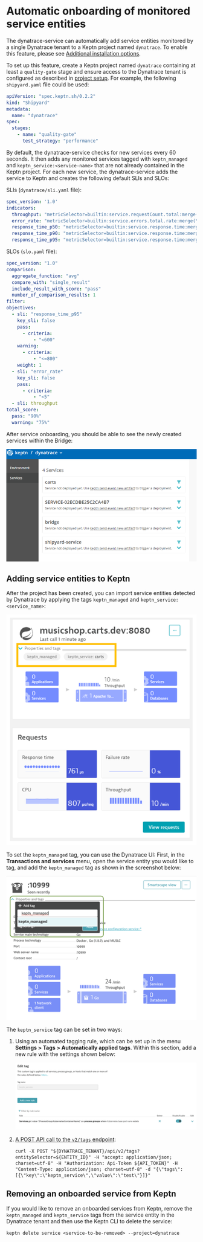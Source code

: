# Automatic onboarding of monitored service entities

The dynatrace-service can automatically add service entities monitored by a single Dynatrace tenant to a Keptn project named `dynatrace`. To enable this feature, please see [Additional installation options](additional-installation-options.md#configuring-automatic-onboarding-of-services-monitored-by-dynatrace). 

To set up this feature, create a Keptn project named `dynatrace` containing at least a `quality-gate` stage and ensure access to the Dynatrace tenant is configured as described in [project setup](project-setup.md). For example, the following `shipyard.yaml` file could be used:

```yaml
apiVersion: "spec.keptn.sh/0.2.2"
kind: "Shipyard"
metadata:
  name: "dynatrace"
spec:
  stages:
    - name: "quality-gate"
      test_strategy: "performance"
```

By default, the dynatrace-service checks for new services every 60 seconds. It then adds any monitored services tagged with `keptn_managed` and `keptn_service:<service-name>` that are not already contained in the Keptn project. For each new service, the dynatrace-service adds the service to Keptn and creates the following default SLIs and SLOs:

SLIs (`dynatrace/sli.yaml` file):

```yaml
spec_version: '1.0'
indicators:
  throughput: "metricSelector=builtin:service.requestCount.total:merge(\"dt.entity.service\"):sum&entitySelector=type(SERVICE),tag(keptn_managed),tag(keptn_service:<service-name>"
  error_rate: "metricSelector=builtin:service.errors.total.rate:merge(\"dt.entity.service\"):avg&entitySelector=type(SERVICE),tag(keptn_managed),tag(keptn_service:<service-name>"
  response_time_p50: "metricSelector=builtin:service.response.time:merge(\"dt.entity.service\"):percentile(50)&entitySelector=type(SERVICE),tag(keptn_managed),tag(keptn_service:<service-name>)"
  response_time_p90: "metricSelector=builtin:service.response.time:merge(\"dt.entity.service\"):percentile(90)&entitySelector=type(SERVICE),tag(keptn_managed),tag(keptn_service:<service-name>)"
  response_time_p95: "metricSelector=builtin:service.response.time:merge(\"dt.entity.service\"):percentile(95)&entitySelector=type(SERVICE),tag(keptn_managed),tag(keptn_service:<service-name>)"
```

SLOs (`slo.yaml` file):

```yaml
spec_version: "1.0"
comparison:
  aggregate_function: "avg"
  compare_with: "single_result"
  include_result_with_score: "pass"
  number_of_comparison_results: 1
filter:
objectives:
  - sli: "response_time_p95"
    key_sli: false
    pass:             
      - criteria:
          - "<600"    
    warning:        
      - criteria:
          - "<=800"
    weight: 1
  - sli: "error_rate"
    key_sli: false
    pass:
      - criteria:
          - "<5"
  - sli: throughput
total_score:
  pass: "90%"
  warning: "75%"
```

After service onboarding, you should be able to see the newly created services within the Bridge:

![Services in Keptn Bridge](images/keptn_services_imported.png "Services in Keptn Bridge")


## Adding service entities to Keptn

After the project has been created, you can import service entities detected by Dynatrace by applying the tags `keptn_managed` and `keptn_service: <service_name>`:

![Keptn tags applied to a service](images/service_tags.png "Keptn tags applied to a service")

To set the `keptn_managed` tag, you can use the Dynatrace UI: First, in the **Transactions and services** menu, open the service entity you would like to tag, and add the `keptn_managed` tag as shown in the screenshot below:

![Adding a keptn_managed tag](images/keptn_managed_tag.png "Adding a keptn_managed tag")
 
The `keptn_service` tag can be set in two ways: 

1. Using an automated tagging rule, which can be set up in the menu **Settings > Tags > Automatically applied tags**. Within this section, add a new rule with the settings shown below:

    ![Adding an automated tagging rule](images/keptn_service_tag.png "Adding an automated tagging rule")

1. [A POST API call to the `v2/tags` endpoint](https://www.dynatrace.com/support/help/dynatrace-api/environment-api/custom-tags/post-tags/):
    ```console
    curl -X POST "${DYNATRACE_TENANT}/api/v2/tags?entitySelector=${ENTITY_ID}" -H "accept: application/json; charset=utf-8" -H "Authorization: Api-Token ${API_TOKEN}" -H "Content-Type: application/json; charset=utf-8" -d "{\"tags\":[{\"key\":\"keptn_service\",\"value\":\"test\"}]}"
    ```


## Removing an onboarded service from Keptn

If you would like to remove an onboarded services from Keptn, remove the `keptn_managed` and `keptn_service` tags from the service entity in the Dynatrace tenant and then use the Keptn CLI to delete the service:

```console
keptn delete service <service-to-be-removed> --project=dynatrace
